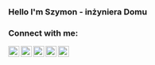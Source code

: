 ### Hello I'm Szymon - inżyniera Domu

### Connect with me:

[<img align="left" alt="inzynierdomu.pl Blog" width="22px" src="https://www.inzynierdomu.pl/wp-content/uploads/2017/01/cropped-ID_logo-sygnetblue-1.png"/>][website]
[<img align="left" alt="inzynierdomu Youtube" width="22px" src="http://www.inzynierdomu.pl/wp-content/uploads/2019/09/pobrane-4.png"/>][youtube]
[<img align="left" alt="inzynierdomu Instagram" width="22px" src="https://upload.wikimedia.org/wikipedia/commons/9/96/Instagram.svg"/>][instagram]
[<img align="left" alt="inzynierdomu Facebook" width="22px" src="http://www.inzynierdomu.pl/wp-content/uploads/2019/09/pobrane-2.png"/>][facebook]
[<img align="left" alt="inzynierdomu Facebook" width="22px" src="https://uxwing.com/wp-content/themes/uxwing/download/10-brands-and-social-media/discord.svg"/>][discord]


[youtube]: https://www.youtube.com/c/InzynierDomu
[instagram]: https://www.instagram.com/inzynier.domu/ 
[linkedin]: https://www.linkedin.com/in/szymonmarkiewicz/
[website]: https://www.inzynierdomu.pl/
[facebook]: https://www.facebook.com/InzynierDomu/
[discord]: https://discord.gg/S7AA3t3Cxk